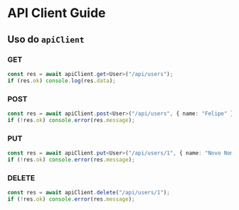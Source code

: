 # API Client Guide

## Uso do `apiClient`

### GET

```ts
const res = await apiClient.get<User>("/api/users");
if (res.ok) console.log(res.data);
```

### POST

```ts
const res = await apiClient.post<User>("/api/users", { name: "Felipe" });
if (!res.ok) console.error(res.message);
```

### PUT

```ts
const res = await apiClient.put<User>("/api/users/1", { name: "Novo Nome" });
if (!res.ok) console.error(res.message);
```

### DELETE

```ts
const res = await apiClient.delete("/api/users/1");
if (!res.ok) console.error(res.message);
```
